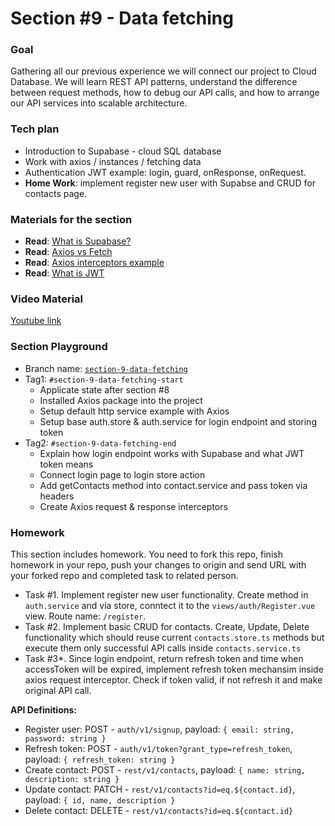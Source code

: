 # Section #9 - Data fetching

### Goal
Gathering all our previous experience we will connect our project to Cloud Database. We will learn REST API patterns, understand the difference between request methods, how to debug our API calls, and how to arrange our API services into scalable architecture.

### Tech plan
- Introduction to Supabase - cloud SQL database
- Work with axios / instances / fetching data
- Authentication JWT example: login, guard, onResponse, onRequest.
- **Home Work**: implement register new user with Supabse and CRUD for contacts page.

### Materials for the section
- **Read**: [What is Supabase?](https://supabase.com/)
- **Read**: [Axios vs Fetch](https://blog.logrocket.com/axios-vs-fetch-best-http-requests/)
- **Read**: [Axios interceptors example](https://blog.bitsrc.io/setting-up-axios-interceptors-for-all-http-calls-in-an-application-71bc2c636e4e)
- **Read**: [What is JWT](https://jwt.io/introduction)

### Video Material
[Youtube link](https://youtu.be/gixlqBBdHr4)

### Section Playground
- Branch name: [`section-9-data-fetching`](https://github.com/Softonix/softonix-incubator/tree/section-9-data-fetching)
- Tag1: `#section-9-data-fetching-start`
  - Applicate state after section #8
  - Installed Axios package into the project
  - Setup default http service example with Axios
  - Setup base auth.store & auth.service for login endpoint and storing token
- Tag2: `#section-9-data-fetching-end`
  - Explain how login endpoint works with Supabase and what JWT token means
  - Connect login page to login store action
  - Add getContacts method into contact.service and pass token via headers
  - Create Axios request & response interceptors

### Homework
This section includes homework. You need to fork this repo, finish homework in your repo, push your changes to origin and send URL with your forked repo and completed task to related person.

- Task #1. Implement register new user functionality. Create method in `auth.service` and via store, conntect it to the `views/auth/Register.vue` view. Route name: `/register`.
- Task #2. Implement basic CRUD for contacts. Create, Update, Delete functionality which should reuse current `contacts.store.ts` methods but execute them only successful API calls inside `contacts.service.ts`
- Task #3*. Since login endpoint, return refresh token and time when accessToken will be expired, implement refresh token mechansim inside axios request interceptor. Check if token valid, if not refresh it and make original API call.

**API Definitions:**
- Register user: POST - `auth/v1/signup`, payload: `{ email: string, password: string }`
- Refresh token: POST - `auth/v1/token?grant_type=refresh_token`, payload: `{ refresh_token: string }`
- Create contact: POST - `rest/v1/contacts`, payload: `{ name: string, description: string }`
- Update contact: PATCH - `rest/v1/contacts?id=eq.${contact.id}`, payload: `{ id, name, description }`
- Delete contact: DELETE - `rest/v1/contacts?id=eq.${contact.id}`